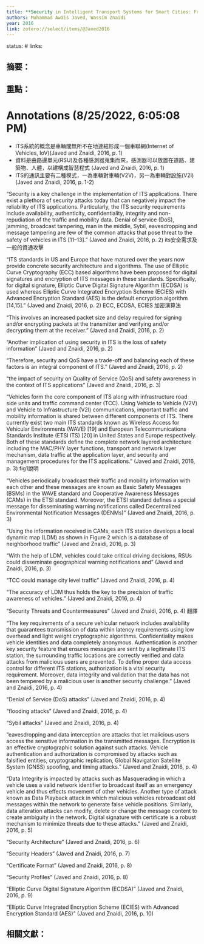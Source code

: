 ```yaml
---
title: **Security in Intelligent Transport Systems for Smart Cities: From Theory to Practice**
authors: Muhammad Awais Javed, Wassim Znaidi
year: 2016
link: zotero://select/items/@Javed2016
---
```

status: #
links:

## 摘要：

## 重點：
<h1>Annotations
 (8/25/2022, 6:05:08 PM)</h1> 

* ITS系統的概念是車輛間無所不在地連結形成一個車聯網(Internet of Vehicles, IoV)(Javed and Znaidi, 2016, p. 1) 
* 資料是由路邊單元(RSU)及各種感測器蒐集而來，感測器可以放置在道路、建築物、人體，以建構成智慧程式 (Javed and Znaidi, 2016, p. 1) 
* ITS的通訊主要有二種模式，一為車輛對車輛(V2V)，另一為車輛對設施(V2I) (Javed and Znaidi, 2016, p. 1-2) 

“Security is a key challenge in the implementation of ITS applications. There exist a plethora of security attacks today that can negatively impact the reliability of ITS applications. Particularly, the ITS security requirements include availability, authenticity, confidentiality, integrity and non-repudiation of the traffic and mobility data. Denial of service (DoS), jamming, broadcast tampering, man in the middle, Sybil, eavesdropping and message tampering are few of the common attacks that pose threat to the safety of vehicles in ITS [11–13].” (Javed and Znaidi, 2016, p. 2) its安全需求及一般的資通攻擊 

“ITS standards in US and Europe that have matured over the years now provide concrete security architecture and algorithms. The use of Elliptic Curve Cryptography (ECC) based algorithms have been proposed for digital signatures and encryption of ITS messages in these standards. Specifically, for digital signature, Elliptic Curve Digital Signature Algorithm (ECDSA) is used whereas Elliptic Curve Integrated Encryption Scheme (ECIES) with Advanced Encryption Standard (AES) is the default encryption algorithm [14,15].” (Javed and Znaidi, 2016, p. 2) ECC, ECDSA, ECIES 加密演算法 

“This involves an increased packet size and delay required for signing and/or encrypting packets at the transmitter and verifying and/or decrypting them at the receiver.” (Javed and Znaidi, 2016, p. 2) 

“Another implication of using security in ITS is the loss of safety information” (Javed and Znaidi, 2016, p. 2) 

“Therefore, security and QoS have a trade-off and balancing each of these factors is an integral component of ITS.” (Javed and Znaidi, 2016, p. 2) 

“the impact of security on Quality of Service (QoS) and safety awareness in the context of ITS applications” (Javed and Znaidi, 2016, p. 3) 

“Vehicles form the core component of ITS along with infrastructure road side units and traffic command center (TCC). Using Vehicle to Vehicle (V2V) and Vehicle to Infrastructure (V2I) communications, important traffic and mobility information is shared between different components of ITS. There currently exist two main ITS standards known as Wireless Access for Vehicular Environments (WAVE) [19] and European Telecommunications Standards Institute (ETSI ITS) [20] in United States and Europe respectively. Both of these standards define the complete network layered architecture including the MAC/PHY layer functions, transport and network layer mechanism, data traffic at the application layer, and security and management procedures for the ITS applications.” (Javed and Znaidi, 2016, p. 3) fig1說明 

“Vehicles periodically broadcast their traffic and mobility information with each other and these messages are known as Basic Safety Messages (BSMs) in the WAVE standard and Cooperative Awareness Messages (CAMs) in the ETSI standard. Moreover, the ETSI standard defines a special message for disseminating warning notifications called Decentralized Environmental Notification Messages (DENMs)” (Javed and Znaidi, 2016, p. 3) 

“Using the information received in CAMs, each ITS station develops a local dynamic map (LDM) as shown in Figure 2 which is a database of neighborhood traffic” (Javed and Znaidi, 2016, p. 3) 

“With the help of LDM, vehicles could take critical driving decisions, RSUs could disseminate geographical warning notifications and” (Javed and Znaidi, 2016, p. 3) 

“TCC could manage city level traffic” (Javed and Znaidi, 2016, p. 4) 

“The accuracy of LDM thus holds the key to the precision of traffic awareness of vehicles.” (Javed and Znaidi, 2016, p. 4) 

“Security Threats and Countermeasures” (Javed and Znaidi, 2016, p. 4) 翻譯 

“The key requirements of a secure vehicular network includes availability that guarantees transmission of data within latency requirements using low overhead and light weight cryptographic algorithms. Confidentiality makes vehicle identities and data completely anonymous. Authentication is another key security feature that ensures messages are sent by a legitimate ITS station, the surrounding traffic locations are correctly verified and data attacks from malicious users are prevented. To define proper data access control for different ITS stations, authorization is a vital security requirement. Moreover, data integrity and validation that the data has not been tempered by a malicious user is another security challenge.” (Javed and Znaidi, 2016, p. 4) 

“Denial of Service (DoS) attacks” (Javed and Znaidi, 2016, p. 4) 

“flooding attacks” (Javed and Znaidi, 2016, p. 4) 

“Sybil attacks” (Javed and Znaidi, 2016, p. 4) 

“eavesdropping and data interception are attacks that let malicious users access the sensitive information in the transmitted messages. Encryption is an effective cryptographic solution against such attacks. Vehicle authentication and authorization is compromised by attacks such as falsified entities, cryptographic replication, Global Navigation Satellite System (GNSS) spoofing, and timing attacks.” (Javed and Znaidi, 2016, p. 4) 

“Data Integrity is impacted by attacks such as Masquerading in which a vehicle uses a valid network identifier to broadcast itself as an emergency vehicle and thus effects movement of other vehicles. Another type of attack known as Data Playback attack in which malicious vehicles rebroadcast old messages within the network to generate false vehicle positions. Similarly, data alteration attacks can modify, delete or change the message content to create ambiguity in the network. Digital signature with certificate is a robust mechanism to minimize threats due to these attacks.” (Javed and Znaidi, 2016, p. 5) 

“Security Architecture” (Javed and Znaidi, 2016, p. 6) 

“Security Headers” (Javed and Znaidi, 2016, p. 7) 

“Certificate Format” (Javed and Znaidi, 2016, p. 8) 

“Security Profiles” (Javed and Znaidi, 2016, p. 8) 

“Elliptic Curve Digital Signature Algorithm (ECDSA)” (Javed and Znaidi, 2016, p. 9) 

“Elliptic Curve Integrated Encryption Scheme (ECIES) with Advanced Encryption Standard (AES)” (Javed and Znaidi, 2016, p. 10)

## 相關文獻：



